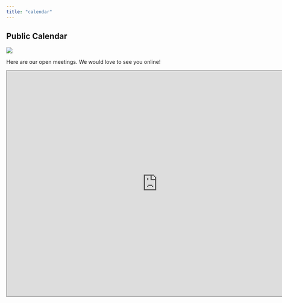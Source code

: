 ```yaml
---
title: "calendar"
---
```


## Public Calendar

![](/tazama.png)

Here are our open meetings. We would love to see you online!

<iframe src="https://calendar.google.com/calendar/embed?height=600&wkst=1&ctz=Africa%2FLagos&bgcolor=%23ffffff&src=Y18wZjY3MmU3MzNhZjVlYTI1OTk2NDUyMGNjNWNmNzg1NjUwMzNjNTFhODM0M2JhYTgzYjY0MjRiOGRjNTE3ZmEwQGdyb3VwLmNhbGVuZGFyLmdvb2dsZS5jb20&src=ZW4ua2UjaG9saWRheUBncm91cC52LmNhbGVuZGFyLmdvb2dsZS5jb20&src=ZW4uc24jaG9saWRheUBncm91cC52LmNhbGVuZGFyLmdvb2dsZS5jb20&src=ZW4uc2EjaG9saWRheUBncm91cC52LmNhbGVuZGFyLmdvb2dsZS5jb20&src=ZW4udXNhI2hvbGlkYXlAZ3JvdXAudi5jYWxlbmRhci5nb29nbGUuY29t&src=ZW4uem0jaG9saWRheUBncm91cC52LmNhbGVuZGFyLmdvb2dsZS5jb20&color=%23F09300&color=%23F4511E&color=%23B39DDB&color=%237CB342&color=%230B8043&color=%234285F4" style="border:solid 1px #777" width="800" height="600" frameborder="0" scrolling="no"></iframe>
